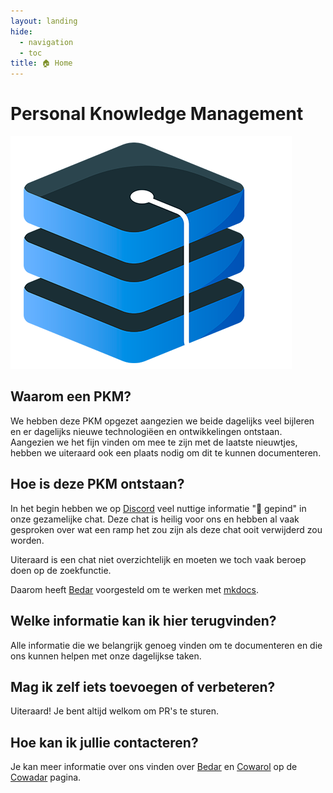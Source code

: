 ```yaml
---
layout: landing
hide:
  - navigation
  - toc
title: 🏠 Home
---
```

# Personal Knowledge Management

![Cowadar Logo](_assets/images/site/logo.png)

## Waarom een PKM?

We hebben deze PKM opgezet aangezien we beide dagelijks veel bijleren en er dagelijks nieuwe technologiëen en ontwikkelingen ontstaan.
Aangezien we het fijn vinden om mee te zijn met de laatste nieuwtjes, hebben we uiteraard ook een plaats nodig om dit te kunnen documenteren.

## Hoe is deze PKM ontstaan?

In het begin hebben we op [Discord](apps/discord.md) veel nuttige informatie "📌 gepind" in onze gezamelijke chat. Deze chat is heilig voor ons en hebben al vaak gesproken over wat een ramp het zou zijn als deze chat ooit verwijderd zou worden.

Uiteraard is een chat niet overzichtelijk en moeten we toch vaak beroep doen op de zoekfunctie.

Daarom heeft [Bedar](about/bedar.md) voorgesteld om te werken met [mkdocs](apps/mkdocs.md).

## Welke informatie kan ik hier terugvinden?

Alle informatie die we belangrijk genoeg vinden om te documenteren en die ons kunnen helpen met onze dagelijkse taken.

## Mag ik zelf iets toevoegen of verbeteren?

Uiteraard! Je bent altijd welkom om PR's te sturen.

## Hoe kan ik jullie contacteren?

Je kan meer informatie over ons vinden over [Bedar](about/bedar.md) en [Cowarol](about/cowarol.md) op de [Cowadar](about/cowadar.md) pagina.
